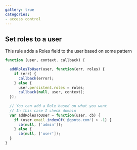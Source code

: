 ```yaml
---
gallery: true
categories:
- access control
---
```

## Set roles to a user

This rule adds a Roles field to the user based on some pattern

```js
function (user, context, callback) {

  addRolesToUser(user, function(err, roles) {
    if (err) {
      callback(error);
    } else {
      user.persistent.roles = roles;
      callback(null, user, context);
  });
  
  // You can add a Role based on what you want
  // In this case I check domain
  var addRolesToUser = function(user, cb) {
    if (user.email.indexOf('@gonto.com') > -1) {
      cb(null, ['admin']);
    } else {
      cb(null, ['user']);
  }
}
```
